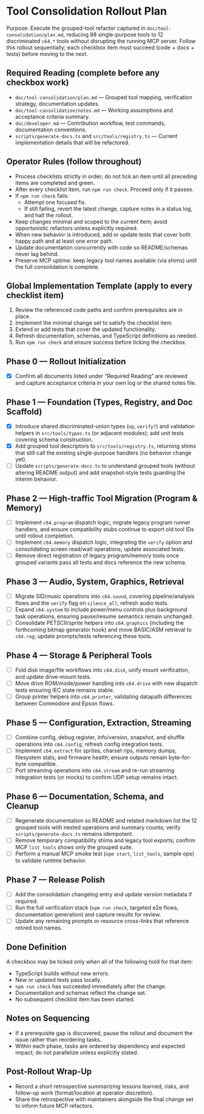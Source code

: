 # Tool Consolidation Rollout Plan

Purpose: Execute the grouped-tool refactor captured in `doc/tool-consolidation/plan.md`, reducing 88 single-purpose tools to 12 discriminated `c64.*` tools without disrupting the running MCP server. Follow this rollout sequentially; each checkbox item must succeed (code + docs + tests) before moving to the next.

## Required Reading (complete before any checkbox work)

- `doc/tool-consolidation/plan.md` — Grouped tool mapping, verification strategy, documentation updates.
- `doc/tool-consolidation/notes.md` — Working assumptions and acceptance criteria summary.
- `doc/developer.md` — Contribution workflow, test commands, documentation conventions.
- `scripts/generate-docs.ts` and `src/tools/registry.ts` — Current implementation details that will be refactored.

## Operator Rules (follow throughout)

- Process checklists strictly in order; do not tick an item until all preceding items are completed and green.
- After every checklist item, run `npm run check`. Proceed only if it passes.
- If `npm run check` fails:
  - Attempt one focused fix.
  - If still failing, revert the latest change, capture notes in a status log, and halt the rollout.
- Keep changes minimal and scoped to the current item; avoid opportunistic refactors unless explicitly required.
- When new behavior is introduced, add or update tests that cover both happy path and at least one error path.
- Update documentation concurrently with code so README/schemas never lag behind.
- Preserve MCP uptime: keep legacy tool names available (via shims) until the full consolidation is complete.

## Global Implementation Template (apply to every checklist item)

1. Review the referenced code paths and confirm prerequisites are in place.
2. Implement the minimal change set to satisfy the checklist item.
3. Extend or add tests that cover the updated functionality.
4. Refresh documentation, schemas, and TypeScript definitions as needed.
5. Run `npm run check` and ensure success before ticking the checkbox.

## Phase 0 — Rollout Initialization

- [x] Confirm all documents listed under “Required Reading” are reviewed and capture acceptance criteria in your own log or the shared notes file.

## Phase 1 — Foundation (Types, Registry, and Doc Scaffold)

- [x] Introduce shared discriminated-union types (`op`, `verify?`) and validation helpers in `src/tools/types.ts` (or adjacent modules); add unit tests covering schema construction.
- [x] Add grouped tool descriptors to `src/tools/registry.ts`, returning shims that still call the existing single-purpose handlers (no behavior change yet).
- [ ] Update `scripts/generate-docs.ts` to understand grouped tools (without altering README output) and add snapshot-style tests guarding the interim behavior.

## Phase 2 — High-traffic Tool Migration (Program & Memory)

- [ ] Implement `c64.program` dispatch logic, migrate legacy program runner handlers, and ensure compatibility stubs continue to export old tool IDs until rollout completion.
- [ ] Implement `c64.memory` dispatch logic, integrating the `verify` option and consolidating screen read/wait operations; update associated tests.
- [ ] Remove direct registration of legacy program/memory tools once grouped variants pass all tests and docs reference the new schema.

## Phase 3 — Audio, System, Graphics, Retrieval

- [ ] Migrate SID/music operations into `c64.sound`, covering pipeline/analysis flows and the `verify` flag on `silence_all`; refresh audio tests.
- [ ] Expand `c64.system` to include power/menu controls plus background task operations, ensuring pause/resume semantics remain unchanged.
- [ ] Consolidate PETSCII/sprite helpers into `c64.graphics` (including the forthcoming bitmap generator hook) and move BASIC/ASM retrieval to `c64.rag`; update prompts/tests referencing these tools.

## Phase 4 — Storage & Peripheral Tools

- [ ] Fold disk image/file workflows into `c64.disk`, unify mount verification, and update drive-mount tests.
- [ ] Move drive ROM/mode/power handling into `c64.drive` with new dispatch tests ensuring IEC state remains stable.
- [ ] Group printer helpers into `c64.printer`, validating datapath differences between Commodore and Epson flows.

## Phase 5 — Configuration, Extraction, Streaming

- [ ] Combine config, debug register, info/version, snapshot, and shuffle operations into `c64.config`; refresh config integration tests.
- [ ] Implement `c64.extract` for sprites, charset rips, memory dumps, filesystem stats, and firmware health; ensure outputs remain byte-for-byte compatible.
- [ ] Port streaming operations into `c64.stream` and re-run streaming integration tests (or mocks) to confirm UDP setup remains intact.

## Phase 6 — Documentation, Schema, and Cleanup

- [ ] Regenerate documentation so README and related markdown list the 12 grouped tools with nested operations and summary counts; verify `scripts/generate-docs.ts` remains idempotent.
- [ ] Remove temporary compatibility shims and legacy tool exports; confirm MCP `list_tools` shows only the grouped suite.
- [ ] Perform a manual MCP smoke test (`npm start`, `list_tools`, sample ops) to validate runtime behavior.

## Phase 7 — Release Polish

- [ ] Add the consolidation changelog entry and update version metadata if required.
- [ ] Run the full verification stack (`npm run check`, targeted e2e flows, documentation generation) and capture results for review.
- [ ] Update any remaining prompts or resource cross-links that reference retired tool names.

## Done Definition

A checkbox may be ticked only when all of the following hold for that item:

- TypeScript builds without new errors.
- New or updated tests pass locally.
- `npm run check` has succeeded immediately after the change.
- Documentation and schemas reflect the change set.
- No subsequent checklist item has been started.

## Notes on Sequencing

- If a prerequisite gap is discovered, pause the rollout and document the issue rather than reordering tasks.
- Within each phase, tasks are ordered by dependency and expected impact; do not parallelize unless explicitly stated.

## Post-Rollout Wrap-Up

- Record a short retrospective summarizing lessons learned, risks, and follow-up work (format/location at operator discretion).
- Share the retrospective with maintainers alongside the final change set to inform future MCP refactors.
